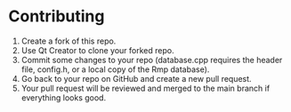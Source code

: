 <h1><b>Contributing</b></h1>
<ol>
<li>Create a fork of this repo.</li>
<li>Use Qt Creator to clone your forked repo.</li>
<li>Commit some changes to your repo (database.cpp requires the header file, config.h, or a local copy of the Rmp database).</li>
<li>Go back to your repo on GitHub and create a new pull request.</li>
<li>Your pull request will be reviewed and merged to the main branch if everything looks good.</li>
</ol>
